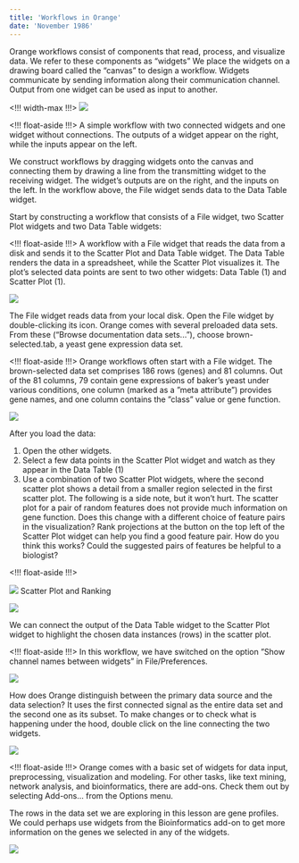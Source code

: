```yaml
---
title: 'Workflows in Orange'
date: 'November 1986'
---
```


Orange workflows consist of components that read, process, and
visualize data. We refer to these components as “widgets” We place
the widgets on a drawing board called the “canvas” to design a workflow. Widgets communicate by sending information along their communication channel. Output from one widget can be used as input to
another.

<!!! width-max !!!>
![](/images/chapters/workflows-in-orange/workflow-fig1.png)

<!!! float-aside !!!>
A simple workflow with two connected
widgets and one widget without connections. The outputs of a widget appear on the right, while the inputs appear on the left.

We construct workflows by dragging widgets onto the canvas and
connecting them by drawing a line from the transmitting widget to
the receiving widget. The widget’s outputs are on the right, and the
inputs on the left. In the workflow above, the File widget sends data
to the Data Table widget.

Start by constructing a workflow that consists of a File widget, two
Scatter Plot widgets and two Data Table widgets:

<!!! float-aside !!!>
A workflow with a File widget that
reads the data from a disk and sends
it to the Scatter Plot and Data Table
widget. The Data Table renders the
data in a spreadsheet, while the Scatter Plot visualizes it. The plot’s selected data points are sent to two other
widgets: Data Table (1) and Scatter
Plot (1).

![](/images/chapters/workflows-in-orange/workflow-fig2.png)

The File widget reads data from your local disk. Open the File
widget by double-clicking its icon. Orange comes with several preloaded data sets. From these (“Browse documentation data sets...”),
choose brown-selected.tab, a yeast gene expression data set.

<!!! float-aside !!!>
Orange workflows often start with a
File widget. The brown-selected data
set comprises 186 rows (genes) and
81 columns. Out of the 81 columns,
79 contain gene expressions of baker’s
yeast under various conditions, one column (marked as a ”meta attribute”)
provides gene names, and one column contains the ”class” value or gene
function.

![](/images/chapters/workflows-in-orange/file-brown.png)

After you load the data:
1. Open the other widgets.
2. Select a few data points in the Scatter Plot widget and watch as
they appear in the Data Table (1)
3. Use a combination of two Scatter Plot widgets, where the second
scatter plot shows a detail from a smaller region selected in the first
scatter plot.
The following is a side note, but it won’t hurt. The scatter plot for
a pair of random features does not provide much information on gene
function. Does this change with a different choice of feature pairs in
the visualization? Rank projections at the button on the top left of
the Scatter Plot widget can help you find a good feature pair. How do
you think this works? Could the suggested pairs of features be helpful
to a biologist?

<!!! float-aside !!!>
<p>
    <img src="/images/chapters/workflows-in-orange/score-plots.png" />
    Scatter Plot and Ranking
</p>

![](/images/chapters/workflows-in-orange/scatterplot-brown.png)

We can connect the output of the Data Table widget to the Scatter
Plot widget to highlight the chosen data instances (rows) in the scatter
plot.

<!!! float-aside !!!>
In this workflow, we have switched on
the option ”Show channel names between widgets” in File/Preferences.

![](/images/chapters/workflows-in-orange/workflow-fig5.png)

How does Orange distinguish between the primary data source and
the data selection? It uses the first connected signal as the entire data
set and the second one as its subset. To make changes or to check
what is happening under the hood, double click on the line connecting
the two widgets.

![](/images/chapters/workflows-in-orange/workflow-fig6.png)

<!!! float-aside !!!>
Orange comes with a basic set of widgets for data input, preprocessing, visualization and modeling. For other tasks, like text mining, network analysis, and bioinformatics, there are add-ons. Check them out by selecting Add-ons... from the Options menu.

The rows in the data set we are exploring in this lesson are gene profiles. We could perhaps use widgets from the Bioinformatics add-on to get more information on the genes we selected in any of the widgets.

![](/images/chapters/workflows-in-orange/workflow-fig7.png)
